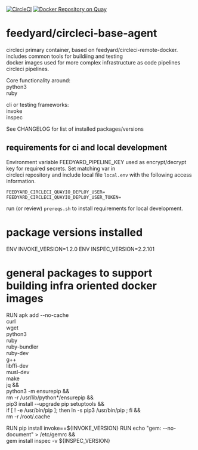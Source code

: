 [![CircleCI](https://circleci.com/gh/feedyard/circleci-base-agent.svg?style=svg)](https://circleci.com/gh/feedyard/circleci-base-agent)
[![Docker Repository on Quay](https://quay.io/repository/feedyard/circleci-base-agent/status "Docker Repository on Quay")](https://quay.io/repository/feedyard/circleci-base-agent)
# feedyard/circleci-base-agent

circleci primary container, based on feedyard/circleci-remote-docker. includes common tools for buildiing and testing     
docker images used for more complex infrastructure as code pipelines circleci pipelines.  

Core functionality around:  
python3  
ruby  

cli or testing frameworks:  
invoke  
inspec  

See CHANGELOG for list of installed packages/versions  

## requirements for ci and local development

Environment variable FEEDYARD_PIPELINE_KEY used as encrypt/decrypt key for required secrets. Set matching var in  
circleci repository and include local file `local.env` with the following access information.  

```$xslt
FEEDYARD_CIRCLECI_QUAYIO_DEPLOY_USER=
FEEDYARD_CIRCLECI_QUAYIO_DEPLOY_USER_TOKEN=
```

run (or review) `prereqs.sh` to install requirements for local development.  


# package versions installed
ENV INVOKE_VERSION=1.2.0
ENV INSPEC_VERSION=2.2.101

# general packages to support building infra oriented docker images
RUN apk add --no-cache \
    curl \
    wget \
    python3 \
    ruby \
    ruby-bundler \
    ruby-dev \
    g++ \
    libffi-dev \
    musl-dev \
    make \
    jq &&\
    python3 -m ensurepip && \
    rm -r /usr/lib/python*/ensurepip && \
    pip3 install --upgrade pip setuptools && \
    if [ ! -e /usr/bin/pip ]; then ln -s pip3 /usr/bin/pip ; fi && \
    rm -r /root/.cache

RUN pip install invoke==${INVOKE_VERSION}
RUN echo "gem: --no-document" > /etc/gemrc && \
    gem install inspec -v ${INSPEC_VERSION}